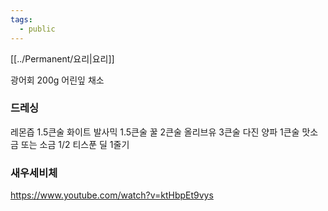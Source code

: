 ```yaml
---
tags:
  - public
---
```


[[../Permanent/요리|요리]]

광어회 200g 어린잎 채소 

### 드레싱 

레몬즙 1.5큰술
화이트 발사믹 1.5큰술 
꿀 2큰술 
올리브유 3큰술 
다진 양파 1큰술 
맛소금 또는 소금 1/2 티스푼 
딜 1줄기


### 새우세비체

https://www.youtube.com/watch?v=ktHbpEt9vys


